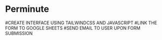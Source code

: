 # Perminute
#CREATE INTERFACE USING TAILWINDCSS AND JAVASCRIPT
#LINK THE FORM TO GOOGLE SHEETS
#SEND EMAIL TO USER UPON FORM SUBMISSION
